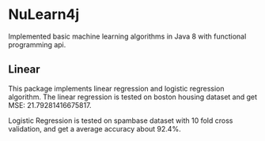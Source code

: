 # NuLearn4j

Implemented basic machine learning algorithms in Java 8 with functional programming api.

## Linear
This package implements linear regression and logistic regression algorithm. The linear regression is tested on boston housing
dataset and get MSE: 21.79281416675817.

Logistic Regression is tested on spambase dataset with 10 fold cross validation, and get a average accuracy about 92.4%.